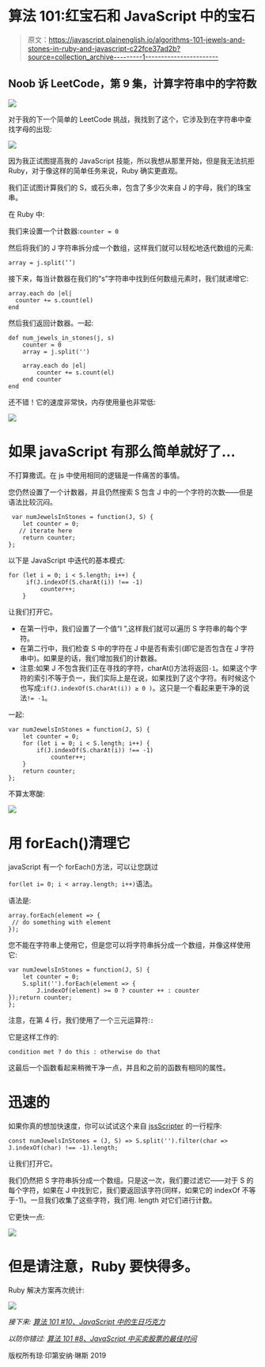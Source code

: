 # 算法 101:红宝石和 JavaScript 中的宝石

> 原文：<https://javascript.plainenglish.io/algorithms-101-jewels-and-stones-in-ruby-and-javascript-c22fce37ad2b?source=collection_archive---------1----------------------->

## Noob 诉 LeetCode，第 9 集，计算字符串中的字符数

![](img/c5ecbdffaebd639affa3d48f26f4a634.png)

对于我的下一个简单的 LeetCode 挑战，我找到了这个，它涉及到在字符串中查找字母的出现:

![](img/860b2e958956db363a39b9362fa41681.png)

因为我正试图提高我的 JavaScript 技能，所以我想从那里开始，但是我无法抗拒 Ruby，对于像这样的简单任务来说，Ruby 确实更直观。

我们正试图计算我们的 S，或石头串，包含了多少次来自 J 的字母，我们的珠宝串。

在 Ruby 中:

我们来设置一个计数器:`counter = 0`

然后将我们的 J 字符串拆分成一个数组，这样我们就可以轻松地迭代数组的元素:

`array = j.split(‘’)`

接下来，每当计数器在我们的“s”字符串中找到任何数组元素时，我们就递增它:

```
array.each do |el|
  counter += s.count(el) 
end
```

然后我们返回计数器。一起:

```
def num_jewels_in_stones(j, s)
    counter = 0
    array = j.split('')

    array.each do |el|
        counter += s.count(el) 
    end counter
end
```

还不错！它的速度非常快，内存使用量也非常低:

![](img/5bac1bd9e6d0c19fafc224cfcd89f9e6.png)

# 如果 javaScript 有那么简单就好了…

不打算撒谎。在 js 中使用相同的逻辑是一件痛苦的事情。

您仍然设置了一个计数器，并且仍然搜索 S 包含 J 中的一个字符的次数——但是语法比较沉闷。

```
 var numJewelsInStones = function(J, S) {
    let counter = 0;
   // iterate here
    return counter;
};
```

以下是 JavaScript 中迭代的基本模式:

```
for (let i = 0; i < S.length; i++) {
     if(J.indexOf(S.charAt(i)) !== -1)
         counter++;
    }
```

让我们打开它。

*   在第一行中，我们设置了一个值“I ”,这样我们就可以遍历 S 字符串的每个字符。
*   在第二行中，我们检查 S 中的字符在 J 中是否有索引(即它是否包含在 J 字符串中)。如果是的话，我们增加我们的计数器。
*   注意:如果 J 不包含我们正在寻找的字符，charAt()方法将返回`-1`。如果这个字符的索引不等于负一，我们实际上是在说，如果找到了这个字符。有时候这个也写成:`if(J.indexOf(S.charAt(i)) ≥ 0 )`。这只是一个看起来更干净的说法`!= -1`。

一起:

```
var numJewelsInStones = function(J, S) {
    let counter = 0;
    for (let i = 0; i < S.length; i++) {
        if(J.indexOf(S.charAt(i)) !== -1)
            counter++;
    }
    return counter;
};
```

不算太寒酸:

![](img/d33e1d3c0ee9aff245535cf064fbf43b.png)

# 用 forEach()清理它

javaScript 有一个 forEach()方法，可以让您跳过

`for(let i= 0; i < array.length; i++)`语法。

语法是:

```
array.forEach(element => {
 // do something with element
});
```

您不能在字符串上使用它，但是您可以将字符串拆分成一个数组，并像这样使用它:

```
var numJewelsInStones = function(J, S) {
    let counter = 0;
    S.split('').forEach(element => {
        J.indexOf(element) >= 0 ? counter ++ : counter 
});return counter;
};
```

注意，在第 4 行，我们使用了一个三元运算符:`:`

它是这样工作的:

`condition met ? do this : otherwise do that`

这最后一个函数看起来稍微干净一点，并且和之前的函数有相同的属性。

# 迅速的

如果你真的想加快速度，你可以试试这个来自 [jssScripter](https://leetcode.com/jsscripter/) 的一行程序:

```
const numJewelsInStones = (J, S) => S.split('').filter(char => J.indexOf(char) !== -1).length;
```

让我们打开它。

我们仍然把 S 字符串拆分成一个数组。只是这一次，我们要过滤它——对于 S 的每个字符，如果在 J 中找到它，我们要返回该字符(同样，如果它的 indexOf 不等于-1)。一旦我们收集了这些字符，我们用. length 对它们进行计数。

它更快一点:

![](img/a950901c54d5cdfe2bac220501f3225e.png)

# 但是请注意，Ruby 要快得多。

Ruby 解决方案再次统计:

![](img/5bac1bd9e6d0c19fafc224cfcd89f9e6.png)

*接下来:* [*算法 101 #10、JavaScript 中的生日巧克力*](https://medium.com/javascript-in-plain-english/algorithms-101-birthday-chocolate-in-javascript-f5fcbd639bf3)

*以防你错过:* [*算法 101 #8、JavaScript 中买卖股票的最佳时间*](https://medium.com/javascript-in-plain-english/algorithms-101-best-time-to-buy-and-sell-stock-in-javascript-7a2249b29495)

版权所有琼·印第安纳·琳斯 2019